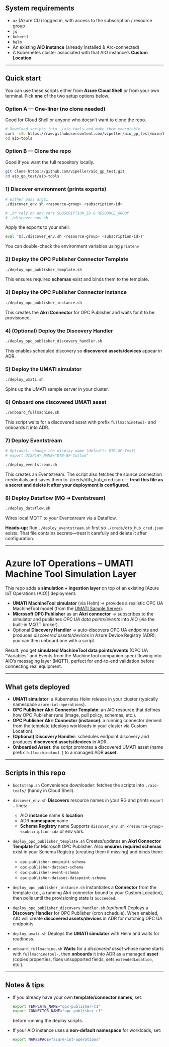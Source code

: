 ## System requirements

* `az` (Azure CLI) logged in, with access to the subscription / resource group
* `jq`
* `kubectl`
* `helm`
* An existing **AIO instance** (already installed & Arc-connected)
* A Kubernetes cluster associated with that AIO instance’s **Custom Location**

---

## Quick start

You can use these scripts either from **Azure Cloud Shell** *or* from your own terminal. Pick **one** of the two setup options below.

### Option A — One-liner (no clone needed)

Good for Cloud Shell or anyone who doesn’t want to clone the repo.

```bash
# Download scripts into ./aio-tools and make them executable
curl -sSL https://raw.githubusercontent.com/vipeller/aio_gp_test/main/bootstrap.sh | bash
cd aio-tools
```

### Option B — Clone the repo

Good if you want the full repository locally.

```bash
git clone https://github.com/vipeller/aio_gp_test.git
cd aio_gp_test/aio-tools
```


### 1) Discover environment (prints exports)

```bash
# either pass args…
./discover_env.sh <resource-group> <subscription-id>

# …or rely on env vars SUBSCRIPTION_ID & RESOURCE_GROUP
# ./discover_env.sh
```

Apply the exports to your shell:

```bash
eval "$(./discover_env.sh <resource-group> <subscription-id>)"
```

You can double-check the environment variables using `printenv`

### 2) Deploy the OPC Publisher **Connector Template**

```bash
./deploy_opc_publisher_template.sh
```

This ensures required **schemas** exist and binds them to the template.

### 3) Deploy the OPC Publisher **Connector instance**

```bash
./deploy_opc_publisher_instance.sh
```

This creates the **Akri Connector** for OPC Publisher and waits for it to be provisioned.

### 4) (Optional) Deploy the **Discovery Handler**

```bash
./deploy_opc_publisher_discovery_handler.sh
```

This enables scheduled discovery so **discovered assets/devices** appear in ADR.

### 5) Deploy the **UMATI simulator**

```bash
./deploy_umati.sh
```

Spins up the UMATI sample server in your cluster.

### 6) Onboard one **discovered UMATI asset**

```bash
./onboard_fullmachine.sh
```

This script waits for a discovered asset with prefix `fullmachinetool-` and onboards it into ADR.

### 7) Deploy **Eventstream**

```bash
# Optional: change the display name (default: DTB-GP-Test)
# export DISPLAY_NAME="DTB-GP-Custom"

./deploy_eventstream.sh
```

This creates an Eventstream. The script also fetches the source connection credentials and saves them to ./creds/dtb_hub_cred.json — **treat this file as a secret and delete it after your deployment is configured.**

### 8) Deploy **Dataflow** (MQ ➜ Eventstream)

```bash
./deploy_dataflow.sh
```

Wires local MQTT to your Eventstream via a Dataflow.

**Heads-up:** Run `./deploy_eventstream.sh` first so `./creds/dtb_hub_cred.json` exists. That file contains secrets—treat it carefully and delete it after configuration.

---

# Azure IoT Operations – UMATI Machine Tool Simulation Layer

This repo adds a **simulation + ingestion layer** on top of an existing \[Azure IoT Operations (AIO)] deployment:

* **UMATI MachineTool simulator** (via Helm) → provides a realistic OPC UA MachineTool model (from the [UMATI Sample Server]).
* **Microsoft OPC Publisher** as an **Akri connector** → subscribes to the simulator and publishes *OPC UA data points/events* into AIO (via the built-in MQTT broker).
* Optional **Discovery Handler** → auto-discovers OPC UA endpoints and produces *discovered assets/devices* in Azure Device Registry (ADR); you can then onboard one with a script.

Result: you get **simulated MachineTool data points/events** (OPC UA “Variables” and Events from the MachineTool companion spec) flowing into AIO’s messaging layer (MQTT), perfect for end-to-end validation before connecting real equipment.

[AIO]: https://learn.microsoft.com/azure/iot-operations/
[UMATI Sample Server]: https://github.com/umati/Sample-Server
[Microsoft OPC Publisher]: https://github.com/Azure/Industrial-IoT/tree/main

---

## What gets deployed

* **UMATI simulator**: a Kubernetes Helm release in your cluster (typically namespace `azure-iot-operations`).
* **OPC Publisher Akri Connector Template**: an AIO resource that defines how OPC Publisher runs (image, pull policy, schemas, etc.).
* **OPC Publisher Akri Connector (instance)**: a running connector derived from the template (deploys workloads in your cluster via Custom Location).
* **(Optional) Discovery Handler**: schedules endpoint discovery and produces **discovered assets/devices** in ADR.
* **Onboarded Asset**: the script promotes a discovered UMATI asset (name prefix `fullmachinetool-`) to a managed ADR **asset**.

---

## Scripts in this repo

* `bootstrap.sh`
  Convenience downloader: fetches the scripts into `./aio-tools/` (handy in Cloud Shell).

* `discover_env.sh`
  **Discovers** resource names in your RG and prints `export …` lines:

  * AIO **instance** name & **location**
  * ADR **namespace** name
  * **Schema Registry** name
    Supports `discover_env.sh <resource-group> <subscription-id>` or env vars.

* `deploy_opc_publisher_template.sh`
  Creates/updates an **Akri Connector Template** for Microsoft OPC Publisher.
  Also **ensures required schemas** exist in your Schema Registry (creating them if missing) and binds them:

  * `opc-publisher-endpoint-schema`
  * `opc-publisher-dataset-schema`
  * `opc-publisher-event-schema`
  * `opc-publisher-dataset-datapoint-schema`

* `deploy_opc_publisher_instance.sh`
  Instantiates a **Connector** from the template (i.e., a running Akri connector bound to your Custom Location), then polls until the provisioning state is `Succeeded`.

* `deploy_opc_publisher_discovery_handler.sh` *(optional)*
  Deploys a **Discovery Handler** for OPC Publisher (cron schedule). When enabled, AIO will create **discovered assets/devices** in ADR for matching OPC UA endpoints.

* `deploy_umati.sh`
  Deploys the **UMATI simulator** with Helm and waits for readiness.

* `onboard_fullmachine.sh`
  **Waits** for a *discovered asset* whose name starts with `fullmachinetool-`, then **onboards** it into ADR as a managed **asset** (copies properties, fixes unsupported fields, sets `extendedLocation`, etc.).

---

## Notes & tips

* If you already have your own **template/connector names**, set:

  ```bash
  export TEMPLATE_NAME="opc-publisher-t1"
  export CONNECTOR_NAME="opc-publisher-c1"
  ```

  before running the deploy scripts.

* If your AIO instance uses a **non-default namespace** for workloads, set:

  ```bash
  export NAMESPACE="azure-iot-operations"
  ```
